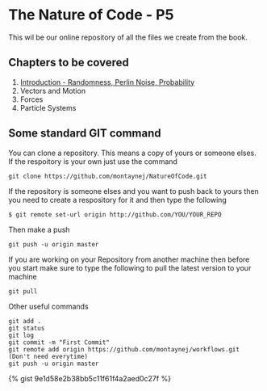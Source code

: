 # The Nature of Code - P5


This wil be our online repository of all the files we create from the book.


## Chapters to be covered
1. [Introduction - Randomness, Perlin Noise, Probability](01_introduction/)
2. Vectors and Motion
3. Forces
4. Particle Systems

## Some standard GIT command
You can clone a repository. This means a copy of yours or someone elses. If the respoitory is your own just use the command
```
git clone https://github.com/montaynej/NatureOfCode.git
```
If the repository is someone elses and you want to push back to yours then you need to create a respository for it and then type the following
```
$ git remote set-url origin http://github.com/YOU/YOUR_REPO
```
Then make a push
```
git push -u origin master
```
If you are working on your Repository from another machine then before you start make sure to type the following to pull the latest version to your machine
```
git pull
```
Other useful commands
```
git add .
git status
git log
git commit -m "First Commit"
git remote add origin https://github.com/montaynej/workflows.git (Don't need everytime)
git push -u origin master
```
{% gist 9e1d58e2b38bb5c11f61f4a2aed0c27f %}
